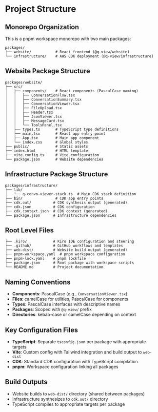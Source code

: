 # Project Structure

## Monorepo Organization

This is a pnpm workspace monorepo with two main packages:

```
packages/
├── website/           # React frontend (@q-view/website)
└── infrastructure/    # AWS CDK deployment (@q-view/infrastructure)
```

## Website Package Structure

```
packages/website/
├── src/
│   ├── components/    # React components (PascalCase naming)
│   │   ├── ConversationFlow.tsx
│   │   ├── ConversationSummary.tsx
│   │   ├── ConversationViewer.tsx
│   │   ├── FileUpload.tsx
│   │   ├── Header.tsx
│   │   ├── JsonViewer.tsx
│   │   ├── MessageCard.tsx
│   │   └── ToolsPanel.tsx
│   ├── types.ts       # TypeScript type definitions
│   ├── main.tsx       # React app entry point
│   ├── App.tsx        # Main app component
│   └── index.css      # Global styles
├── public/            # Static assets
├── index.html         # HTML template
├── vite.config.ts     # Vite configuration
└── package.json       # Website dependencies
```

## Infrastructure Package Structure

```
packages/infrastructure/
├── lib/
│   └── q-convo-viewer-stack.ts  # Main CDK stack definition
├── bin/               # CDK app entry points
├── cdk.out/          # CDK synthesis output (generated)
├── cdk.json          # CDK configuration
├── cdk.context.json  # CDK context (generated)
└── package.json      # Infrastructure dependencies
```

## Root Level Files

```
├── .kiro/            # Kiro IDE configuration and steering
├── .github/          # GitHub workflows and templates
├── web-dist/         # Website build output (generated)
├── pnpm-workspace.yaml  # pnpm workspace configuration
├── pnpm-lock.yaml    # pnpm lockfile
├── package.json      # Root package with workspace scripts
└── README.md         # Project documentation
```

## Naming Conventions

- **Components**: PascalCase (e.g., `ConversationViewer.tsx`)
- **Files**: camelCase for utilities, PascalCase for components
- **Types**: PascalCase interfaces with descriptive names
- **Packages**: Scoped with `@q-view/` prefix
- **Directories**: kebab-case or camelCase depending on context

## Key Configuration Files

- **TypeScript**: Separate `tsconfig.json` per package with appropriate targets
- **Vite**: Custom config with Tailwind integration and build output to `web-dist`
- **CDK**: Standard CDK configuration with TypeScript compilation
- **pnpm**: Workspace configuration linking all packages

## Build Outputs

- Website builds to `web-dist/` directory (shared between packages)
- Infrastructure synthesizes to `cdk.out/` directory
- TypeScript compiles to appropriate targets per package